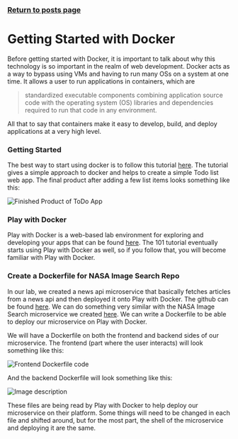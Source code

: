 ### [Return to posts page](/eleventy-lab/posts)

# Getting Started with Docker

Before getting started with Docker, it is important to talk about why this technology is so important in the realm of web development. Docker acts as a way to bypass using VMs and having to run many OSs on a system at one time. It allows a user to run applications in containers, which are 
> standardized executable components combining application source code with the operating system (OS) libraries and dependencies required to run that code in any environment.

All that to say that containers make it easy to develop, build, and deploy applications at a very high level. 

### Getting Started
The best way to start using docker is to follow this tutorial [here](https://www.docker.com/101-tutorial). The tutorial gives a simple approach to docker and helps to create a simple Todo list web app. The final product after adding a few list items looks something like this:

![Finished Product of ToDo App](https://dev-to-uploads.s3.amazonaws.com/uploads/articles/r5zwqulwxm1uwxiwfxvm.png)

### Play with Docker
Play with Docker is a web-based lab environment for exploring and developing your apps that can be found [here](https://www.docker.com/play-with-docker). The 101 tutorial eventually starts using Play with Docker as well, so if you follow that, you will become familiar with Play with Docker.

### Create a Dockerfile for NASA Image Search Repo
In our lab, we created a news api microservice that basically fetches articles from a news api and then deployed it onto Play with Docker. The github can be found [here](https://github.com/heyMP/news-api-workshop). We can do something very similar with the NASA Image Search microservice we created [here](https://github.com/IST402-Group-E/ip-project). We can write a Dockerfile to be able to deploy our microservice on Play with Docker.

We will have a Dockerfile on both the frontend and backend sides of our microservice. The frontend (part where the user interacts) will look something like this:

![Frontend Dockerfile code](https://dev-to-uploads.s3.amazonaws.com/uploads/articles/q4dgf1o070arebejwj3n.png)

And the backend Dockerfile will look something like this:

![Image description](https://dev-to-uploads.s3.amazonaws.com/uploads/articles/9no9dplejr4cz79waqy4.png)

These files are being read by Play with Docker to help deploy our microservice on their platform. Some things will need to be changed in each file and shifted around, but for the most part, the shell of the microservice and deploying it are the same.